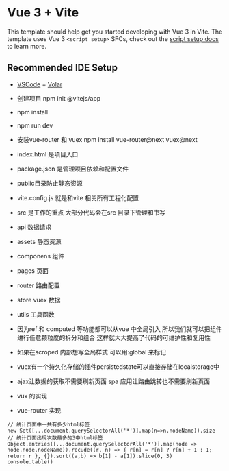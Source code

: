 # Vue 3 + Vite

This template should help get you started developing with Vue 3 in Vite. The template uses Vue 3 `<script setup>` SFCs, check out the [script setup docs](https://v3.vuejs.org/api/sfc-script-setup.html#sfc-script-setup) to learn more.

## Recommended IDE Setup

- [VSCode](https://code.visualstudio.com/) + [Volar](https://marketplace.visualstudio.com/items?itemName=johnsoncodehk.volar)


- 创建项目 npm init @vitejs/app 
- npm install 
- npm run dev

- 安装vue-router 和 vuex  npm install vue-router@next vuex@next


- index.html 是项目入口 
- package.json 是管理项目依赖和配置文件
- public目录防止静态资源
- vite.config.js 就是和vite 相关所有工程化配置
- src 是工作的重点 大部分代码会在src 目录下管理和书写


- api 数据请求
- assets 静态资源
- componens 组件
- pages 页面
- router 路由配置
- store vuex 数据
- utils 工具函数

- 因为ref 和 computed 等功能都可以从vue 中全局引入 所以我们就可以把组件进行任意颗粒度的拆分和组合 这样就大大提高了代码的可维护性和复用性
- 如果在scroped 内部想写全局样式 可以用:global 来标记

- vuex有一个持久化存储的插件persistedstate可以直接存储在localstorage中

- ajax让数据的获取不需要刷新页面 spa 应用让路由跳转也不需要刷新页面

- vux 的实现
- vue-router 实现

```
// 统计页面中一共有多少html标签
new Set([...document.querySelectorAll('*')].map(n=>n.nodeName)).size
// 统计页面出现次数最多的3中html标签
Object.entries([...document.querySelectorAll('*')].map(node => node.node.nodeName)).recude((r, n) => { r[n] = r[n] ? r[n] + 1 : 1; return r }, {}).sort((a,b) => b[1] - a[1]).slice(0, 3)
console.table()
```
